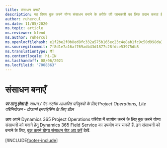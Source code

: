 ```yaml
---
title: संसाधन बनाएँ
description: यह विषय बुक करने योग्य संसाधन बनाने के तरीके की जानकारी का लिंक प्रदान करता है.
author: ruhercul
ms.date: 11/05/2020
ms.topic: article
ms.reviewer: kfend
ms.author: ruhercul
ms.openlocfilehash: e1f2be2f0b8ed8fc332a575b165ec23c4e8ab1fc9c50d998da3459c05dbcead1
ms.sourcegitcommit: 7f8d1e7a16af769adb43d1877c28fdce53975db8
ms.translationtype: MT
ms.contentlocale: hi-IN
ms.lasthandoff: 08/06/2021
ms.locfileid: "7008363"
---
```

# <a name="create-resources"></a>संसाधन बनाएँ

_**पर लागू होता है:** साधन / गैर-स्टॉक आधारित परिदृश्यों के लिए Project Operations, Lite परिनियोजन - प्रोफार्मा इनवॉइसिंग के लिए डील_

आप अपने Dynamics 365 Project Operations परिवेश में उपयोग करने के लिए बुक करने योग्य संसाधनों को बनाने हेतु Dynamics 365 Field Service का उपयोग कर सकते हैं. इन संसाधनों को बनाने के लिए, [बुक करने योग्य संसाधन सेट अप करें](/dynamics365/field-service/set-up-bookable-resources) देखें.


[!INCLUDE[footer-include](../includes/footer-banner.md)]